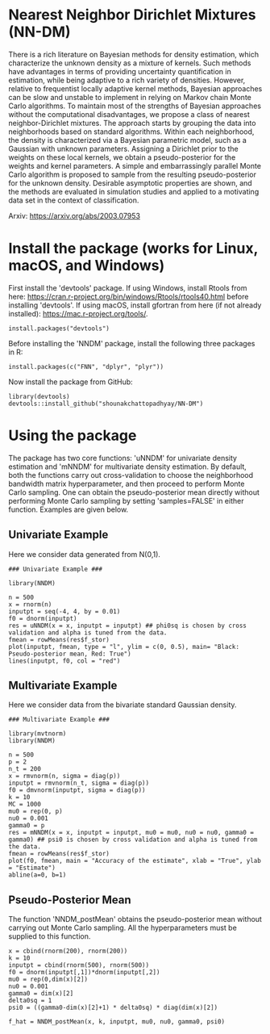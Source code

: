 # Nearest Neighbor Dirichlet Mixtures (NN-DM)

There is a rich literature on Bayesian methods for density estimation, which characterize the unknown density as a mixture of kernels. Such methods have advantages in terms of providing uncertainty quantification in estimation, while being adaptive to a rich variety of densities. However, relative to frequentist locally adaptive kernel methods, Bayesian approaches can be slow and unstable to implement in relying on Markov chain Monte Carlo algorithms. To maintain most of the strengths of Bayesian approaches without the computational disadvantages, we propose a class of nearest neighbor-Dirichlet mixtures. The approach starts by grouping the data into neighborhoods based on standard algorithms. Within each neighborhood, the density is characterized via a Bayesian parametric model, such as a Gaussian with unknown parameters. Assigning a Dirichlet prior to the weights on these local kernels, we obtain a pseudo-posterior for the weights and kernel parameters. A simple and embarrassingly parallel Monte Carlo algorithm is proposed to sample from the resulting pseudo-posterior for the unknown density. Desirable asymptotic properties are shown, and the methods are evaluated in simulation studies and applied to a motivating data set in the context of classification.

Arxiv: https://arxiv.org/abs/2003.07953

# Install the package (works for Linux, macOS, and Windows)

First install the 'devtools' package. If using Windows, install Rtools from here: https://cran.r-project.org/bin/windows/Rtools/rtools40.html before installing 'devtools'. If using macOS, install gfortran from here (if not already installed): https://mac.r-project.org/tools/.

```
install.packages("devtools")
```
Before installing the 'NNDM' package, install the following three packages in R:

```
install.packages(c("FNN", "dplyr", "plyr"))
```

Now install the package from GitHub:

```
library(devtools)
devtools::install_github("shounakchattopadhyay/NN-DM")
```
# Using the package

The package has two core functions: 'uNNDM' for univariate density estimation and 'mNNDM' for multivariate density estimation. By default, both the functions carry out cross-validation to choose the neighborhood bandwidth matrix hyperparameter, and then proceed to perform Monte Carlo sampling. One can obtain the pseudo-posterior mean directly without performing Monte Carlo sampling by setting 'samples=FALSE' in either function. Examples are given below.

## Univariate Example

Here we consider data generated from N(0,1). 

```
### Univariate Example ###

library(NNDM)

n = 500
x = rnorm(n)
inputpt = seq(-4, 4, by = 0.01)
f0 = dnorm(inputpt)
res = uNNDM(x = x, inputpt = inputpt) ## phi0sq is chosen by cross validation and alpha is tuned from the data.
fmean = rowMeans(res$f_stor)
plot(inputpt, fmean, type = "l", ylim = c(0, 0.5), main= "Black: Pseudo-posterior mean, Red: True")
lines(inputpt, f0, col = "red")

```

## Multivariate Example

Here we consider data from the bivariate standard Gaussian density.
```
### Multivariate Example ###

library(mvtnorm)
library(NNDM)

n = 500
p = 2
n_t = 200
x = rmvnorm(n, sigma = diag(p))
inputpt = rmvnorm(n_t, sigma = diag(p))
f0 = dmvnorm(inputpt, sigma = diag(p))
k = 10
MC = 1000
mu0 = rep(0, p)
nu0 = 0.001
gamma0 = p
res = mNNDM(x = x, inputpt = inputpt, mu0 = mu0, nu0 = nu0, gamma0 = gamma0) ## psi0 is chosen by cross validation and alpha is tuned from the data.
fmean = rowMeans(res$f_stor)
plot(f0, fmean, main = "Accuracy of the estimate", xlab = "True", ylab = "Estimate")
abline(a=0, b=1)
```
## Pseudo-Posterior Mean

The function 'NNDM_postMean' obtains the pseudo-posterior mean without carrying out Monte Carlo sampling. All the hyperparameters must be supplied to this function.

```
x = cbind(rnorm(200), rnorm(200))
k = 10
inputpt = cbind(rnorm(500), rnorm(500))
f0 = dnorm(inputpt[,1])*dnorm(inputpt[,2])
mu0 = rep(0,dim(x)[2])
nu0 = 0.001
gamma0 = dim(x)[2]
delta0sq = 1
psi0 = ((gamma0-dim(x)[2]+1) * delta0sq) * diag(dim(x)[2])

f_hat = NNDM_postMean(x, k, inputpt, mu0, nu0, gamma0, psi0)
```


